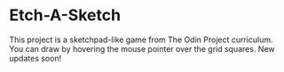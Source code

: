 # Etch-A-Sketch

This project is a sketchpad-like game from The Odin Project curriculum. You can draw by hovering the mouse pointer over the grid squares.
New updates soon!
